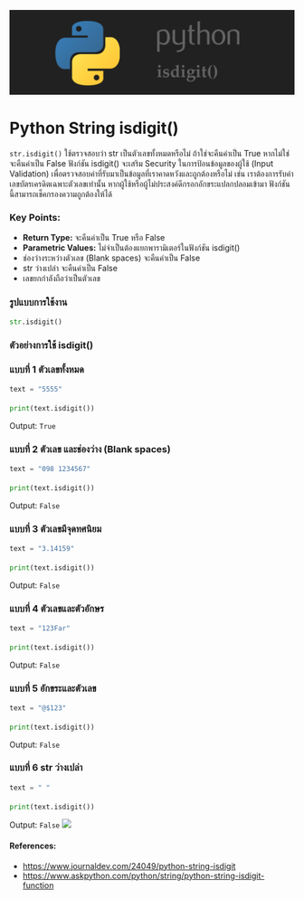 ![](images/day-2.png)

# Python String isdigit()

`str.isdigit()` ใช้ตรวจสอบว่า str เป็นตัวเลขทั้งหมดหรือไม่ ถ้าใช่จะคืนค่าเป็น True หากไม่ใช่จะคืนค่าเป็น False ฟังก์ชัน isdigit() จะเสริม Security ในการป้อนข้อมูลของผู้ใช้ (Input Validation) เพื่อตรวจสอบค่าที่รับมาเป็นข้อมูลที่เราคาดหวังและถูกต้องหรือไม่ เช่น เราต้องการรับค่าเลขบัตรเครดิตเฉพาะตัวเลขเท่านั้น หากผู้ใช้หรือผู้ไม่ประสงค์ดีกรอกอักขระแปลกปลอมเข้ามา ฟังก์ชันนี้สามารถเช็คกรองความถูกต้องให้ได้ 

### Key Points:

- **Return Type:** จะคืนค่าเป็น True หรือ False
- **Parametric Values:** ไม่จำเป็นต้องแยกพารามิเตอร์ในฟังก์ชัน isdigit()
- ช่องว่างระหว่างตัวเลข (Blank spaces) จะคืนค่าเป็น False
- str ว่างเปล่า จะคืนค่าเป็น False
- เลขยกกำลังถือว่าเป็นตัวเลข

### รูปแบบการใช้งาน

```python 
str.isdigit()
```

### ตัวอย่างการใช้ isdigit() 

### แบบที่ 1 ตัวเลขทั้งหมด
```python
text = "5555" 

print(text.isdigit())
```
Output: `True`

### แบบที่ 2 ตัวเลข และช่องว่าง (Blank spaces)
```python
text = "098 1234567" 

print(text.isdigit())
```
Output: `False`

### แบบที่ 3 ตัวเลขมีจุดทศนิยม
```python
text = "3.14159" 

print(text.isdigit())
```
Output: `False`

### แบบที่ 4 ตัวเลขและตัวอักษร
```python
text = "123Far" 

print(text.isdigit())
```
Output: `False`

### แบบที่ 5 อักขระและตัวเลข
```python
text = "@$123" 

print(text.isdigit())
```
Output: `False`

### แบบที่ 6 str ว่างเปล่า
```python
text = " " 

print(text.isdigit())
```
Output: `False`
![](images/day-2-2.png)

#### References:

- https://www.journaldev.com/24049/python-string-isdigit
- https://www.askpython.com/python/string/python-string-isdigit-function

